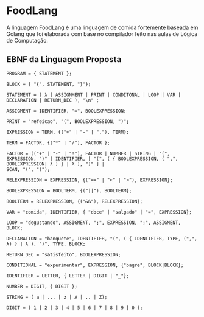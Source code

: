 # FoodLang 

A linguagem FoodLang é uma linguagem de comida fortemente baseada em Golang que foi
elaborada com base no compilador feito nas aulas de Lógica de Computação.

## EBNF da Linguagem Proposta

```
PROGRAM = { STATEMENT };

BLOCK = { "{", STATEMENT, "}"};

STATEMENT = ( λ | ASSIGNMENT | PRINT | CONDITONAL | LOOP | VAR | DECLARATION | RETURN_DEC ), "\n" ;

ASSIGMENT = IDENTIFIER, "=", BOOLEXPRESSION;

PRINT = "refeicao", "(", BOOLEXPRESSION, ")";

EXPRESSION = TERM, {("+" | "-" | "."), TERM};

TERM = FACTOR, {("*" | "/"), FACTOR };

FACTOR = (("+" | "-" | "!"), FACTOR | NUMBER | STRING | "(", EXPRESSION, ")" | IDENTIFIER, [ "(", ( { BOOLEXPRESSION, ( ",", BOOLEXPRESSION| λ ) } | λ ), ")" ] | 
SCAN, "(", ")");

RELEXPRESSION = EXPRESSION, {("==" | "<" | ">"), EXPRESSION};

BOOLEXPRESSION = BOOLTERM, {("||"), BOOLTERM};

BOOLTERM = RELEXPRESSION, {("&&"), RELEXPRESSION};

VAR = "comida", IDENTIFIER, { "doce" | "salgado" | "=", EXPRESSION};

LOOP = "degustando", ASSIGMENT, ";", EXPRESSION, ";", ASSIGMENT, BLOCK;

DECLARATION = "banquete", IDENTIFIER, "(", ( { IDENTIFIER, TYPE, (",", λ) } | λ ), ")", TYPE, BLOCK;

RETURN_DEC = "satisfeito", BOOLEXPRESSION; 

CONDITIONAL = "experimentar", EXPRESSION, {"bagre", BLOCK|BLOCK};

IDENTIFIER = LETTER, { LETTER | DIGIT | "_"};

NUMBER = DIGIT, { DIGIT };

STRING = ( a | ... | z | A | .. | Z);

DIGIT = ( 1 | 2 | 3 | 4 | 5 | 6 | 7 | 8 | 9 | 0 );
```


